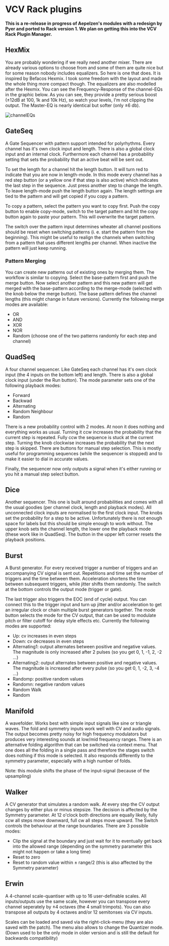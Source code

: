# VCV Rack plugins

**This is a re-release in progress of Aepelzen's modules with a redesign by Pyer
and ported to Rack version 1. We plan on getting this into the VCV Rack Plugin Manager.**

<!--
![screenshot](https://github.com/Aepelzen/AepelzensModules/blob/master/images/screenshot.png)
-->

## HexMix

You are probably wondering if we really need another mixer. There are already
various options to choose from and some of them are quite nice but for some
reason nobody includes equalizers. So here is one that does.  It is inspired by
Befacos Hexmix. I took some freedom with the layout and made the whole thing
more compact though. The equalizers are also modelled after the Hexmix. You can
see the Frequency-Response of the channel-EQs in the graphic below. As you can
see, they provide a pretty serious boost (±12dB at 100, 1k and 10k Hz), so watch
your levels, I'm not clipping the output. The Master-EQ is nearly identical but
softer (only ±6 db).

![channelEQs](https://github.com/wiqid/repelzen/blob/master/images/hexmixFreqResponse.png)

## GateSeq

A Gate Sequencer with pattern support intended for polyrhythms. Every channel
has it's own clock input and length. There is also a global clock input and an
internal clock. Furthermore each channel has a probability setting that sets the
probability that an active beat will be sent out.

To set the length for a channel hit the length button. It will turn red to
indicate that you are now in length-mode. In this mode every channel has a red
step button (or a yellow one if that step is also active) which indicates the
last step in the sequence. Just press another step to change the length. To
leave length-mode push the length button again. The length settings are tied to
the pattern and will get copied if you copy a pattern.

To copy a pattern, select the pattern you want to copy first. Push the copy
button to enable copy-mode, switch to the target pattern and hit the copy button
again to paste your pattern. This will overwrite the target pattern.

The switch over the pattern input determines wheater all channel positions
should be reset when switching patterns (i. e. start the pattern from the
beginning). This might be useful to realign the channels when switching from a
pattern that uses different lengths per channel. When inactive the pattern will
just keep running.

### Pattern Merging

You can create new patterns out of existing ones by merging them. The workflow
is similar to copying. Select the base-pattern first and push the merge button.
Now select another pattern and this new pattern will get merged with the
base-pattern according to the merge-mode (selected with the knob below the merge
button). The base pattern defines the channel lengths (this might change in
future versions). Currently the following merge modes are available:
* OR
* AND
* XOR
* NOR
* Random (choose one of the two patterns randomly for each step and channel)

## QuadSeq

A four channel sequencer. Like GateSeq each channel has it's own clock input
(the 4 inputs on the bottom left) and length. There is also a global clock
input (under the Run button). The mode parameter sets one of the following
playback modes:
* Forward
* Backwad
* Alternating
* Random Neighbour
* Random

There is a new probability control with 2 modes. At noon it does nothing and
everything works as usual. Turning it ccw increases the probability that the
current step is repeated. Fully ccw the sequence is stuck at the current step.
Turning the knob clockwise increases the probability that the next step is
skipped. There are buttons for manual step selection. This is mostly useful
for programming sequences (while the sequencer is stopped) and to make it
easier to dial in accurate values.

Finally, the sequencer now only outputs a signal when it's either running
or you hit a manual step select button.

## Dice

Another sequencer. This one is built around probabilities and comes with all
the usual goodies (per channel clock, length and playback modes). All
unconnected clock inputs are normalised to the first clock input. The knobs
set the probability for a step to be active. Unfortunately there is not enough
space for labels but this should be simple enough to work without. The upper
knob sets the channel length, the lower one the playback mode (these work like
in QuadSeq). The button in the upper left corner resets the playback positions.

## Burst

A Burst generator. For every received trigger a number of triggers and an
accompanying CV signal is sent out. Repetitions and time set the number of
triggers and the time between them. Acceleration shortens the time between
subsequent triggers, while jitter shifts them randomly. The switch at the
bottom controls the output mode (trigger or gate).

The last trigger also triggers the EOC (end of cycle) output. You can connect
this to the trigger input and turn up jitter and/or acceleration to get an
irregular clock or chain multiple burst generators together. The mode button
selects the mode for the CV output, that can be used to modulate pitch or filter
cutoff for delay style effects etc. Currently the following modes are supported:
* Up: cv increases in even steps
* Down: cv decreases in even steps
* Alternating1: output alternates between positive and negative values. The magnitude is only increased after 2 pulses (so you get 0, 1, -1, 2, -2 ...)
* Alternating2: output alternates between positive and negative values. The magnitude is increased after every pulse (so you get 0, 1, -2, 3, -4 ...)
* Randomp: positive random values
* Randomn: negative  random values
* Random Walk
* Random


## Manifold

A wavefolder. Works best with simple input signals like sine or triangle waves.
The fold and symmetry inputs work well with CV and audio signals. The output
becomes pretty noisy for high frequency modulators but produces very interesting
sounds at low/mid frequency ranges. There is an alternative folding algorithm
that can be switched via context menu. That one does all the folding in a single
pass and therefore the stages switch does nothing if this mode is selected. It
also responds differently to the symmetry parameter, especially with a high
number of folds.

Note: this module shifts the phase of the input-signal (because of the upsampling)

## Walker

A CV generator that simulates a random walk. At every step the CV output changes
by either plus or minus stepsize. The decision is affected by the Symmetry
parameter. At 12 o'clock both directions are equally likely, fully ccw all steps
move downward, full cw all steps move upward. The Switch controls the behaviour
at the range boundaries. There are 3 possible modes:
* Clip the signal at the boundary and just wait for it to eventually get back into the allowed range (depending on the symmetry parameter this might not happen or take a long time)
* Reset to zero
* Reset to random value within ± range/2 (this is also affected by the Symmetry parameter)

## Erwin

A 4-channel scale-quantiser with up to 16 user-definable scales. All
inputs/outputs use the same scale, however you can transpose every channel
seperately by ±4 octaves (the 4 small trimpots). You can also transpose all
outputs by 4 octaves and/or 12 semitonses via CV inputs.

Scales can be loaded and saved via the right-click-menu (they are also saved
with the patch). The menu also allows to change the Quantizer mode. (Down used
to be the only mode in older version and is still the default for backwards
compatibility)
